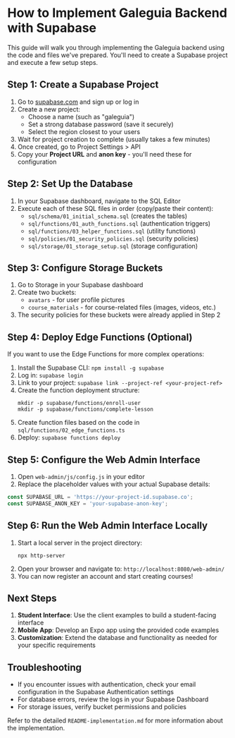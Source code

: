 # How to Implement Galeguia Backend with Supabase

This guide will walk you through implementing the Galeguia backend using the code and files we've prepared. You'll need to create a Supabase project and execute a few setup steps.

## Step 1: Create a Supabase Project

1. Go to [supabase.com](https://supabase.com) and sign up or log in
2. Create a new project:
   - Choose a name (such as "galeguia")
   - Set a strong database password (save it securely)
   - Select the region closest to your users
3. Wait for project creation to complete (usually takes a few minutes)
4. Once created, go to Project Settings > API
5. Copy your **Project URL** and **anon key** - you'll need these for configuration

## Step 2: Set Up the Database

1. In your Supabase dashboard, navigate to the SQL Editor
2. Execute each of these SQL files in order (copy/paste their content):
   - `sql/schema/01_initial_schema.sql` (creates the tables)
   - `sql/functions/01_auth_functions.sql` (authentication triggers)
   - `sql/functions/03_helper_functions.sql` (utility functions)
   - `sql/policies/01_security_policies.sql` (security policies)
   - `sql/storage/01_storage_setup.sql` (storage configuration)

## Step 3: Configure Storage Buckets

1. Go to Storage in your Supabase dashboard
2. Create two buckets:
   - `avatars` - for user profile pictures
   - `course_materials` - for course-related files (images, videos, etc.)
3. The security policies for these buckets were already applied in Step 2

## Step 4: Deploy Edge Functions (Optional)

If you want to use the Edge Functions for more complex operations:

1. Install the Supabase CLI: `npm install -g supabase`
2. Log in: `supabase login`
3. Link to your project: `supabase link --project-ref <your-project-ref>`
4. Create the function deployment structure:
   ```
   mkdir -p supabase/functions/enroll-user
   mkdir -p supabase/functions/complete-lesson
   ```
5. Create function files based on the code in `sql/functions/02_edge_functions.ts`
6. Deploy: `supabase functions deploy`

## Step 5: Configure the Web Admin Interface

1. Open `web-admin/js/config.js` in your editor
2. Replace the placeholder values with your actual Supabase details:

```javascript
const SUPABASE_URL = 'https://your-project-id.supabase.co';
const SUPABASE_ANON_KEY = 'your-supabase-anon-key';
```

## Step 6: Run the Web Admin Interface Locally

1. Start a local server in the project directory:
   ```
   npx http-server
   ```
2. Open your browser and navigate to: `http://localhost:8080/web-admin/`
3. You can now register an account and start creating courses!

## Next Steps

1. **Student Interface**: Use the client examples to build a student-facing interface
2. **Mobile App**: Develop an Expo app using the provided code examples
3. **Customization**: Extend the database and functionality as needed for your specific requirements

## Troubleshooting

- If you encounter issues with authentication, check your email configuration in the Supabase Authentication settings
- For database errors, review the logs in your Supabase Dashboard
- For storage issues, verify bucket permissions and policies

Refer to the detailed `README-implementation.md` for more information about the implementation.
